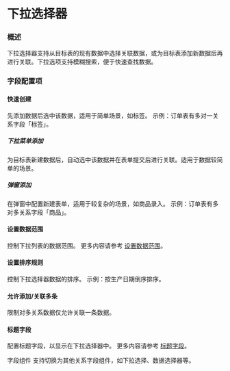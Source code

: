 # 下拉选择器

### 概述

下拉选择器支持从目标表的现有数据中选择关联数据，或为目标表添加新数据后再进行关联。下拉选项支持模糊搜索，便于快速查找数据。

### 字段配置项

#### 快速创建
先添加数据后选中该数据，适用于简单场景，如标签。
示例：订单表有多对一关系字段「标签」。

##### 下拉菜单添加
为目标表新建数据后，自动选中该数据并在表单提交后进行关联。适用于数据较简单的场景。

##### 弹窗添加
在弹窗中配置新建表单，适用于较复杂的场景，如商品录入。
示例：订单表有多对多关系字段「商品」。

#### 设置数据范围
控制下拉列表的数据范围。
更多内容请参考 [设置数据范围](../field-settings/data-scope.md)。

#### 设置排序规则
控制下拉选择器数据的排序。
示例：按生产日期倒序排序。

#### 允许添加/关联多条
限制对多关系数据仅允许关联一条数据。

#### 标题字段
配置标题字段，以显示在下拉选择器中。
更多内容请参考 [标题字段](../field-settings/title-field.md)。

字段组件
支持切换为其他关系字段组件，如下拉选择、数据选择器等。